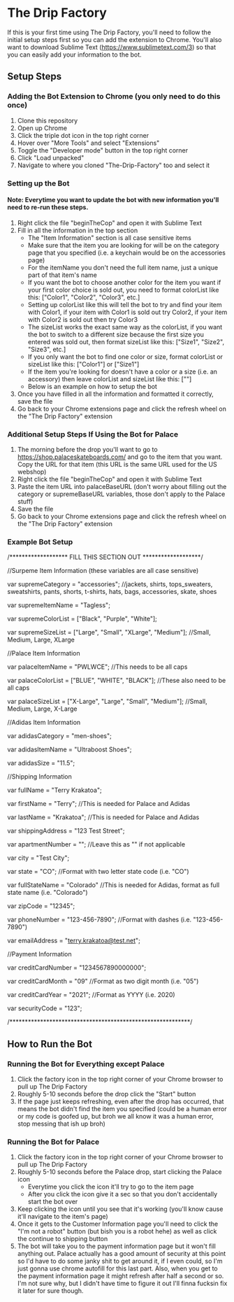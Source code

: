 # The Drip Factory

If this is your first time using The Drip Factory, you'll need to follow the initial setup steps first so you can add the extension to Chrome. You'll also want to download Sublime Text (https://www.sublimetext.com/3) so that you can easily add your information to the bot.


## Setup Steps

### Adding the Bot Extension to Chrome (you only need to do this once)

1. Clone this repository
2. Open up Chrome
3. Click the triple dot icon in the top right corner
4. Hover over "More Tools" and select "Extensions"
5. Toggle the "Developer mode" button in the top right corner
6. Click "Load unpacked"
7. Navigate to where you cloned "The-Drip-Factory" too and select it


### Setting up the Bot
#### Note: Everytime you want to update the bot with new information you'll need to re-run these steps.


1. Right click the file "beginTheCop" and open it with Sublime Text
2. Fill in all the information in the top section
	- The "Item Information" section is all case sensitive items
	- Make sure that the item you are looking for will be on the category page that you specified (i.e. a keychain would be on the accessories page)
	- For the itemName you don't need the full item name, just a unique part of that item's name
	- If you want the bot to choose another color for the item you want if your first color choice is sold out, you need to format colorList like this: ["Color1", "Color2", "Color3", etc.]
	- Setting up colorList like this will tell the bot to try and find your item with Color1, if your item with Color1 is sold out try Color2, if your item with Color2 is sold out then try Color3
	- The sizeList works the exact same way as the colorList, if you want the bot to switch to a different size because the first size you entered was sold out, then format sizeList like this: ["Size1", "Size2", "Size3", etc.]
	- If you only want the bot to find one color or size, format colorList or sizeList like this: ["Color1"] or ["Size1"]
	- If the item you're looking for doesn't have a color or a size (i.e. an accessory) then leave colorList and sizeList like this: [""]
	- Below is an example on how to setup the bot
3. Once you have filled in all the information and formatted it correctly, save the file
4. Go back to your Chrome extensions page and click the refresh wheel on the "The Drip Factory" extension


### Additional Setup Steps If Using the Bot for Palace

1. The morning before the drop you'll want to go to https://shop.palaceskateboards.com/ and go to the item that you want. Copy the URL for that item (this URL is the same URL used for the US webshop)
2. Right click the file "beginTheCop" and open it with Sublime Text
3. Paste the item URL into palaceBaseURL (don't worry about filling out the category or supremeBaseURL variables, those don't apply to the Palace stuff)
4. Save the file
5. Go back to your Chrome extensions page and click the refresh wheel on the "The Drip Factory" extension


### Example Bot Setup

/******************* FILL THIS SECTION OUT *******************/


//Surpeme Item Information (these variables are all case sensitive)

var supremeCategory = "accessories";	//jackets, shirts, tops_sweaters, sweatshirts, pants, shorts, t-shirts, hats, bags, accessories, skate, shoes

var supremeItemName = "Tagless";

var supremeColorList = ["Black", "Purple", "White"];

var supremeSizeList = ["Large", "Small", "XLarge", "Medium"];	//Small, Medium, Large, XLarge


//Palace Item Information

var palaceItemName = "PWLWCE";	//This needs to be all caps

var palaceColorList = ["BLUE", "WHITE", "BLACK"];	//These also need to be all caps

var palaceSizeList = ["X-Large", "Large", "Small", "Medium"];	//Small, Medium, Large, X-Large


//Adidas Item Information

var adidasCategory = "men-shoes";

var adidasItemName = "Ultraboost Shoes";

var adidasSize = "11.5";


//Shipping Information

var fullName = "Terry Krakatoa";

var firstName = "Terry";	//This is needed for Palace and Adidas

var lastName = "Krakatoa";	//This is needed for Palace and Adidas

var shippingAddress = "123 Test Street";

var apartmentNumber = "";	//Leave this as "" if not applicable

var city = "Test City";

var state = "CO";	//Format with two letter state code (i.e. "CO")

var fullStateName = "Colorado"	//This is needed for Adidas, format as full state name (i.e. "Colorado")

var zipCode = "12345";

var phoneNumber = "123-456-7890";	//Format with dashes (i.e. "123-456-7890")

var emailAddress = "terry.krakatoa@test.net";

//Payment Information

var creditCardNumber = "1234567890000000";

var creditCardMonth = "09"	//Format as two digit month (i.e. "05")

var creditCardYear = "2021";	//Format as YYYY (i.e. 2020)

var securityCode = "123";

/***********************************************************/


## How to Run the Bot

### Running the Bot for Everything except Palace

1. Click the factory icon in the top right corner of your Chrome browser to pull up The Drip Factory
2. Roughly 5-10 seconds before the drop click the "Start" button
3. If the page just keeps refreshing, even after the drop has occurred, that means the bot didn't find the item you specified (could be a human error or my code is goofed up, but broh we all know it was a human error, stop messing that ish up broh)


### Running the Bot for Palace

1. Click the factory icon in the top right corner of your Chrome browser to pull up The Drip Factory
2. Roughly 5-10 seconds before the Palace drop, start clicking the Palace icon
	- Everytime you click the icon it'll try to go to the item page
	- After you click the icon give it a sec so that you don't accidentally start the bot over
3. Keep clicking the icon until you see that it's working (you'll know cause it'll navigate to the item's page)
4. Once it gets to the Customer Information page you'll need to click the "I'm not a robot" button (but bish you is a robot hehe) as well as click the continue to shipping button
5. The bot will take you to the payment information page but it won't fill anything out. Palace actually has a good amount of security at this point so I'd have to do some janky shit to get around it, if I even could, so I'm just gonna use chrome autofill for this last part. Also, when you get to the payment information page it might refresh after half a second or so. I'm not sure why, but I didn't have time to figure it out I'll finna fucksin fix it later for sure though.
